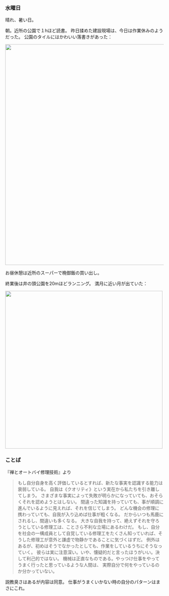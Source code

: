 ### 水曜日

晴れ、暑い日。

朝。近所の公園で１hほど読書。
昨日揉めた建設現場は、今日は作業休みのようだった。
公園のタイルにはかわいい落書きがあった：

<img src="https://i.imgur.com/1NJVLJ6.jpg" width="700">

お昼休憩は近所のスーパーで晩御飯の買い出し。

終業後は井の頭公園を20mほどランニング。
満月に近い月が出ていた：

<img src="https://i.imgur.com/JnLTWGy.jpg" width="500">

### ことば

『禅とオートバイ修理技術』より

> もし自分自身を高く評価しているとすれば、新たな事実を認識する能力は衰弱している。
> 自我は《クオリティ》という実在から私たちを引き離してしまう。
> さまざまな事実によって失敗が明らかになっていても、おそらくそれを認めようとはしない。
> 間違った知識を持っていても、事が順調に進んでいるように見えれば、それを信じてしまう。
> どんな機会の修理に携わっていても、自我が入り込めば仕事が粗くなる。
> だからいつも馬鹿にされるし、間違いも多くなる。
> 大きな自我を持って、絶えずそれを守ろうとしている修理工は、ことさら不利な立場にあるわけだ。
> もし、自分を社会の一構成員として自覚している修理工をたくさん知っていれば、そうした修理工が意外と謙虚で物静かであることに気づくはずだ。
> 例外はあるが、初めはそうでなかったとしても、作業をしているうちにそうなっていく。
> 彼らは実に注意深い。いや、懐疑的だと言ったほうがいい。決して利己的ではない。
> 機械は正直なものである。やっつけ仕事をやってうまく行ったと思っているような人間は、
> 実際自分で何をやっているのか分かっていない。

説教臭さはあるが内容は同意。
仕事がうまくいかない時の自分のパターンはまさにこれ。